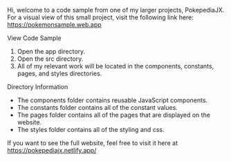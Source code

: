 Hi, welcome to a code sample from one of my larger projects, PokepediaJX.
For a visual view of this small project, visit the following link here: https://pokemonsample.web.app

View Code Sample
1. Open the app directory.
2. Open the src directory.
3. All of my relevant work will be located in the components, constants, pages, and styles directories.

Directory Information
  * The components folder contains reusable JavaScript components.
  * The constants folder contains all of the constant values.
  * The pages folder contains all of the pages that are displayed on the website.
  * The styles folder contains all of the styling and css.

If you want to see the full website, feel free to visit it here at https://pokepediajx.netlify.app/

